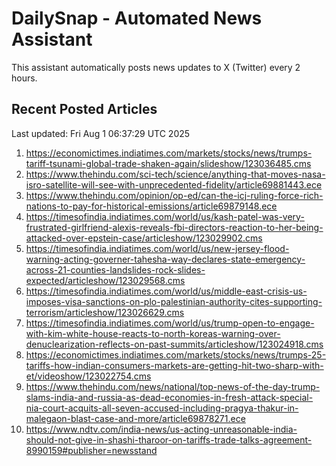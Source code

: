 # DailySnap - Automated News Assistant

This assistant automatically posts news updates to X (Twitter) every 2 hours.

## Recent Posted Articles

Last updated: Fri Aug  1 06:37:29 UTC 2025

1. https://economictimes.indiatimes.com/markets/stocks/news/trumps-tariff-tsunami-global-trade-shaken-again/slideshow/123036485.cms
2. https://www.thehindu.com/sci-tech/science/anything-that-moves-nasa-isro-satellite-will-see-with-unprecedented-fidelity/article69881443.ece
3. https://www.thehindu.com/opinion/op-ed/can-the-icj-ruling-force-rich-nations-to-pay-for-historical-emissions/article69879148.ece
4. https://timesofindia.indiatimes.com/world/us/kash-patel-was-very-frustrated-girlfriend-alexis-reveals-fbi-directors-reaction-to-her-being-attacked-over-epstein-case/articleshow/123029902.cms
5. https://timesofindia.indiatimes.com/world/us/new-jersey-flood-warning-acting-governer-tahesha-way-declares-state-emergency-across-21-counties-landslides-rock-slides-expected/articleshow/123029568.cms
6. https://timesofindia.indiatimes.com/world/us/middle-east-crisis-us-imposes-visa-sanctions-on-plo-palestinian-authority-cites-supporting-terrorism/articleshow/123026629.cms
7. https://timesofindia.indiatimes.com/world/us/trump-open-to-engage-with-kim-white-house-reacts-to-north-koreas-warning-over-denuclearization-reflects-on-past-summits/articleshow/123024918.cms
8. https://economictimes.indiatimes.com/markets/stocks/news/trumps-25-tariffs-how-indian-consumers-markets-are-getting-hit-two-sharp-with-et/videoshow/123022754.cms
9. https://www.thehindu.com/news/national/top-news-of-the-day-trump-slams-india-and-russia-as-dead-economies-in-fresh-attack-special-nia-court-acquits-all-seven-accused-including-pragya-thakur-in-malegaon-blast-case-and-more/article69878271.ece
10. https://www.ndtv.com/india-news/us-acting-unreasonable-india-should-not-give-in-shashi-tharoor-on-tariffs-trade-talks-agreement-8990159#publisher=newsstand
